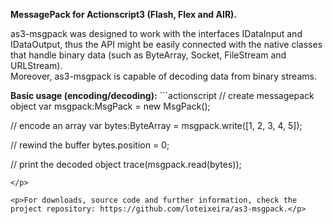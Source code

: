 <p><strong>MessagePack for Actionscript3 (Flash, Flex and AIR).</strong></p>
<p>as3-msgpack was designed to work with the interfaces IDataInput and IDataOutput, thus the API might be easily connected with the native classes that handle binary data (such as ByteArray, Socket, FileStream and URLStream).<br>
Moreover, as3-msgpack is capable of decoding data from binary streams.</p>

<p><strong>Basic usage (encoding/decoding):</strong>
```actionscript
// create messagepack object
var msgpack:MsgPack = new MsgPack();

// encode an array
var bytes:ByteArray = msgpack.write([1, 2, 3, 4, 5]);

// rewind the buffer
bytes.position = 0;

// print the decoded object
trace(msgpack.read(bytes));
```
</p>

<p>For downloads, source code and further information, check the project repository: https://github.com/loteixeira/as3-msgpack.</p>